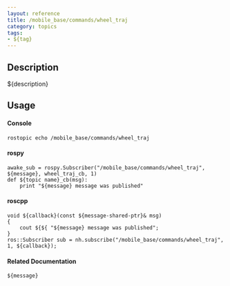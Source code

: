 ```yaml
---
layout: reference
title: /mobile_base/commands/wheel_traj
category: topics
tags: 
- ${tag}
---
```


## Description
${description}

## Usage
#### Console
```
rostopic echo /mobile_base/commands/wheel_traj
```

#### rospy
```
awake_sub = rospy.Subscriber("/mobile_base/commands/wheel_traj", ${message}, wheel_traj_cb, 1)
def ${topic name}_cb(msg):
    print "${message} message was published"
```

#### roscpp
```
void ${callback}(const ${message-shared-ptr}& msg)
{
    cout ${${ "${message} message was published";
}
ros::Subscriber sub = nh.subscribe("/mobile_base/commands/wheel_traj", 1, ${callback});
```

#### Related Documentation
``${message}``